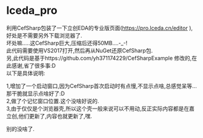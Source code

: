 # lceda_pro
利用CefSharp包装了一下立创EDA的专业版页面(https://pro.lceda.cn/editor ),好处是不需要另外下载浏览器了.  
坏处嘛.....这CefSharp巨大,压缩后还得50MB....-_-!  
此代码需要使用VS2017打开,然后再从NuGet还原CefSharp包.  
另,此代码是基于https://github.com/yh371174229/CefSharpExample 修改的,在此感谢,省了很多事:D  
以下是具体说明:  

1,增加了一个启动窗口,因为CefSharp首次启动时有点慢,不显示点啥,总感觉呆等...那干脆就显示点啥好了:D  
2,做了个记忆窗口位置.这个没啥好说的.  
3,由于仅仅是个浏览器壳,所以这个壳一般来说可以不用动,反正实际内容都是在嘉立创,他们更新了,内容也就更新了,嘿.  

别的没啥了.
